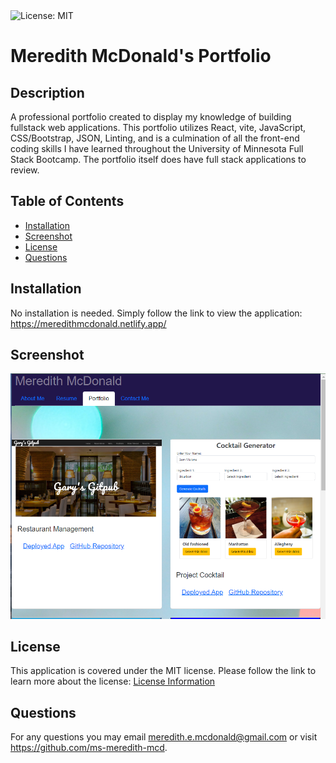 <img alt="License: MIT" src="https://img.shields.io/badge/License-MIT-yellow.svg">

# Meredith McDonald's Portfolio

## Description

A professional portfolio created to display my knowledge of building fullstack web applications. This portfolio utilizes React, vite, JavaScript, CSS/Bootstrap, JSON, Linting, and is a culmination of all the front-end coding skills I have learned throughout the University of Minnesota Full Stack Bootcamp. The portfolio itself does have full stack applications to review. 

## Table of Contents

- [Installation](#installation)
- [Screenshot](#screenshot)
- [License](#license)
- [Questions](#questions)

## Installation

No installation is needed. Simply follow the link to view the application: https://meredithmcdonald.netlify.app/

## Screenshot
![portfolio page screenshot](image.png)

## License

  This application is covered under the MIT license.
  Please follow the link to learn more about the license: [License Information](https://opensource.org/licenses/MIT)
  

## Questions

For any questions you may email meredith.e.mcdonald@gmail.com or visit https://github.com/ms-meredith-mcd.
